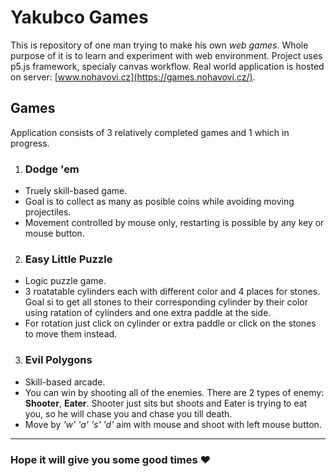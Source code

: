 # Yakubco Games


This is repository of one man trying to make his own *web games*.
Whole purpose of it is to learn and experiment with web environment. Project uses p5.js framework, specialy canvas workflow. Real world application is hosted on server: [www.nohavovi.cz](https://games.nohavovi.cz/).


## Games

Application consists of 3 relatively completed games and 1 which in progress.

1. ### Dodge 'em
- Truely skill-based game.
- Goal is to collect as many as posible coins while avoiding moving projectiles.
- Movement controlled by mouse only, restarting is possible by any key or mouse button.

2. ### Easy Little Puzzle
- Logic puzzle game.
- 3 roatatable cylinders each with different color and 4 places for stones. Goal si to get all stones to their corresponding cylinder by their color using ratation of cylinders and one extra paddle at the side.
- For rotation just click on cylinder or extra paddle or click on the stones to move them instead.

3. ### Evil Polygons
- Skill-based arcade.
- You can win by shooting all of the enemies. There are 2 types of enemy: **Shooter**, **Eater**. Shooter just sits but shoots and Eater is trying to eat you, so he will chase you and chase you till death.
- Move by *'w' 'a' 's' 'd'* aim with mouse and shoot with left mouse button.

---
### Hope it will give you some good times ❤

